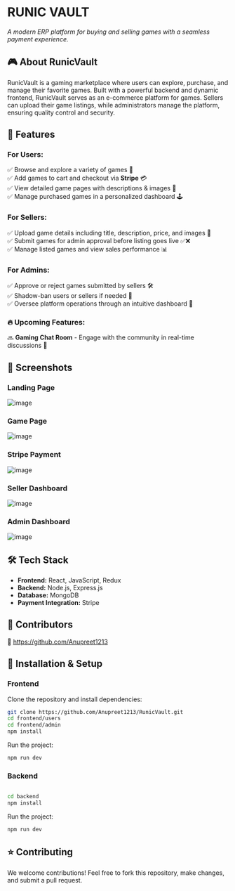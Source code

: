 # RUNIC VAULT
_A modern ERP platform for buying and selling games with a seamless payment experience._

## 🎮 About RunicVault  
RunicVault is a gaming marketplace where users can explore, purchase, and manage their favorite games. Built with a powerful backend and dynamic frontend, RunicVault serves as an e-commerce platform for games. Sellers can upload their game listings, while administrators manage the platform, ensuring quality control and security.

## 🚀 Features  
### For Users:
✅ Browse and explore a variety of games 📜  
✅ Add games to cart and checkout via **Stripe** 💳  
✅ View detailed game pages with descriptions & images 🎥  
✅ Manage purchased games in a personalized dashboard 🕹️  

### For Sellers:
✅ Upload game details including title, description, price, and images 📝  
✅ Submit games for admin approval before listing goes live ✅❌  
✅ Manage listed games and view sales performance 📊  

### For Admins:
✅ Approve or reject games submitted by sellers 🛠️  
✅ Shadow-ban users or sellers if needed 🚫  
✅ Oversee platform operations through an intuitive dashboard 📌  

### 🔥 Upcoming Features:
🔜 **Gaming Chat Room** - Engage with the community in real-time discussions 💬

## 📸 Screenshots  
### Landing Page
![image](https://github.com/user-attachments/assets/31d5bcf1-46b6-4113-a869-95c02d3e0c83)

### Game Page
![image](https://github.com/user-attachments/assets/a3c0ca5e-5bff-4014-a813-22f6333a67c4)

### Stripe Payment
![image](https://github.com/user-attachments/assets/0a2aa562-ff89-4e6e-b6df-a942fb5b78b0)

### Seller Dashboard
![image](https://github.com/user-attachments/assets/b67a629d-167a-4132-8515-8209d6c3aa57)

### Admin Dashboard
![image](https://github.com/user-attachments/assets/03b80a2d-7f36-479e-a043-2407e7c883f1)

## 🛠️ Tech Stack  
- **Frontend:** React, JavaScript, Redux
- **Backend:** Node.js, Express.js  
- **Database:** MongoDB  
- **Payment Integration:** Stripe  

## 🤝 Contributors  
👤 https://github.com/Anupreet1213  

## 📜 Installation & Setup  

### Frontend
Clone the repository and install dependencies:  
```sh  
git clone https://github.com/Anupreet1213/RunicVault.git
cd frontend/users
cd frontend/admin
npm install
```
Run the project:  
```sh  
npm run dev  
```

### Backend

 
```sh  

cd backend
npm install
```
Run the project:  
```sh  
npm run dev  
```


## ⭐ Contributing  
We welcome contributions! Feel free to fork this repository, make changes, and submit a pull request.
